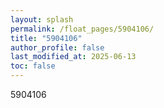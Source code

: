 ```yaml
---
layout: splash
permalink: /float_pages/5904106/
title: "5904106"
author_profile: false
last_modified_at: 2025-06-13
toc: false
---
```

 
5904106
